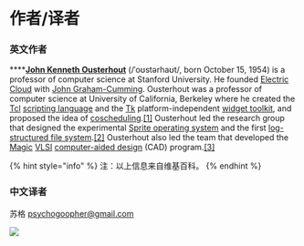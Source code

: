 # 作者/译者

### 英文作者 <a href="#ying-wen-zuo-zhe" id="ying-wen-zuo-zhe"></a>

****[**John Kenneth Ousterhout**](https://web.stanford.edu/\~ouster/cgi-bin/home.php) (/ˈoʊstərhaʊt/, born October 15, 1954) is a professor of computer science at Stanford University. He founded [Electric Cloud](https://en.wikipedia.org/wiki/Electric\_Cloud) with [John Graham-Cumming](https://en.wikipedia.org/wiki/John\_Graham-Cumming). Ousterhout was a professor of computer science at University of California, Berkeley where he created the [Tcl](https://en.wikipedia.org/wiki/Tcl) [scripting language](https://en.wikipedia.org/wiki/Scripting\_language) and the [Tk](https://en.wikipedia.org/wiki/Tk\_\(framework\)) platform-independent [widget toolkit](https://en.wikipedia.org/wiki/Widget\_toolkit), and proposed the idea of [coscheduling](https://en.wikipedia.org/wiki/Coscheduling).[\[1\]](https://en.wikipedia.org/wiki/John\_Ousterhout#cite\_note-Ousterhout\_Jones\_2009\_p.\_30-1) Ousterhout led the research group that designed the experimental [Sprite operating system](https://en.wikipedia.org/wiki/Sprite\_operating\_system) and the first [log-structured file system](https://en.wikipedia.org/wiki/Log-structured\_file\_system).[\[2\]](https://en.wikipedia.org/wiki/John\_Ousterhout#cite\_note-RosenblumOusterhout1992-2) Ousterhout also led the team that developed the [Magic](https://en.wikipedia.org/wiki/Magic\_\(software\)) [VLSI](https://en.wikipedia.org/wiki/VLSI) [computer-aided design](https://en.wikipedia.org/wiki/Computer-aided\_design) (CAD) program.[\[3\]](https://en.wikipedia.org/wiki/John\_Ousterhout#cite\_note-OusterhoutHamachi1985-3)

{% hint style="info" %}
注：以上信息来自维基百科。
{% endhint %}

### 中文译者

苏格 psychogoopher@gmail.com

![](../.gitbook/assets/IMG\_0648.JPG)
